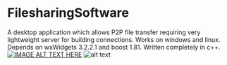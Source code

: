 # FilesharingSoftware
A desktop application which allows P2P file transfer requiring very lightweight server for building connections. Works on windows and linux. Depends on wxWidgets 3.2.2.1 and boost 1.81. Written completely in c++.
[![IMAGE ALT TEXT HERE](https://img.youtube.com/vi/NA3obM_uF7w/0.jpg)](https://www.youtube.com/watch?v=NA3obM_uF7w)
![alt text](https://i.imgur.com/EskpWYV.png "The app under ubuntu")
